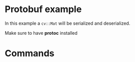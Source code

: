 # Protobuf example

In this example a `cv::Mat` will be serialized and deserialized.

Make sure to have **protoc** installed

# Commands

